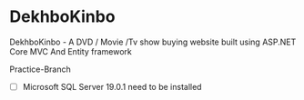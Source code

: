 # DekhboKinbo
DekhboKinbo - A DVD / Movie /Tv show buying website built using ASP.NET Core MVC And Entity framework

Practice-Branch

- [ ] Microsoft SQL Server 19.0.1 need to be installed 
